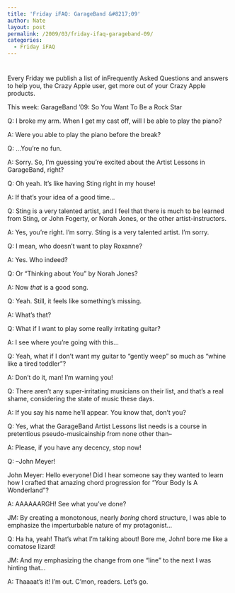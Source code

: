 ```yaml
---
title: 'Friday iFAQ: GarageBand &#8217;09'
author: Nate
layout: post
permalink: /2009/03/friday-ifaq-garageband-09/
categories:
  - Friday iFAQ
---
```

# 

Every Friday we publish a list of inFrequently Asked Questions and answers to help you, the Crazy Apple user, get more out of your Crazy Apple products.

This week: GarageBand ’09: So You Want To Be a Rock Star

Q: I broke my arm. When I get my cast off, will I be able to play the piano?

A: Were you able to play the piano before the break?

Q: …You’re no fun.

A: Sorry. So, I’m guessing you’re excited about the Artist Lessons in GarageBand, right?

Q: Oh yeah. It’s like having Sting right in my house!

A: If that’s your idea of a good time…

Q: Sting is a very talented artist, and I feel that there is much to be learned from Sting, or John Fogerty, or Norah Jones, or the other artist-instructors.

A: Yes, you’re right. I’m sorry. Sting is a very talented artist. I’m sorry.

Q: I mean, who doesn’t want to play Roxanne?

A: Yes. Who indeed?

Q: Or “Thinking about You” by Norah Jones?

A: Now *that* is a good song.

Q: Yeah. Still, it feels like something’s missing.

A: What’s that?

Q: What if I want to play some really irritating guitar?

A: I see where you’re going with this…

Q: Yeah, what if I don’t want my guitar to “gently weep” so much as “whine like a tired toddler”?

A: Don’t do it, man! I’m warning you!

Q: There aren’t any super-irritating musicians on their list, and that’s a real shame, considering the state of music these days.

A: If you say his name he’ll appear. You know that, don’t you?

Q: Yes, what the GarageBand Artist Lessons list needs is a course in pretentious pseudo-musicainship from none other than–

A: Please, if you have any decency, stop now!

Q: –John Meyer! 

John Meyer: Hello everyone! Did I hear someone say they wanted to learn how I crafted that amazing chord progression for “Your Body Is A Wonderland”?

A: AAAAAARGH! See what you’ve done? 

JM: By creating a monotonous, nearly *boring* chord structure, I was able to emphasize the imperturbable nature of my protagonist…

Q: Ha ha, yeah! That’s what I’m talking about! Bore me, John! bore me like a comatose lizard!

JM: And my emphasizing the change from one “line” to the next I was hinting that…

A: Thaaaat’s it! I’m out. C’mon, readers. Let’s go.